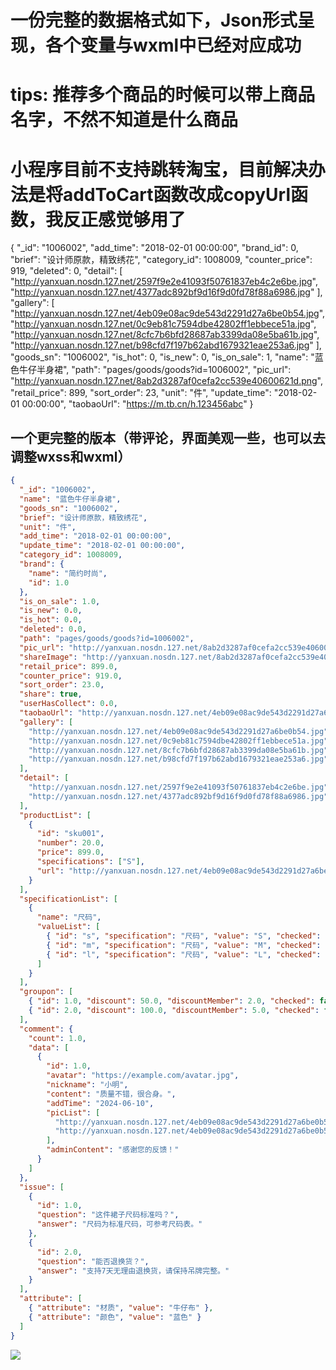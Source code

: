 
# 一份完整的数据格式如下，Json形式呈现，各个变量与wxml中已经对应成功
# tips:  推荐多个商品的时候可以带上商品名字，不然不知道是什么商品
#       小程序目前不支持跳转淘宝，目前解决办法是将addToCart函数改成copyUrl函数，我反正感觉够用了
{
  "_id": "1006002",
  "add_time": "2018-02-01 00:00:00",
  "brand_id": 0,
  "brief": "设计师原款，精致绣花",
  "category_id": 1008009,
  "counter_price": 919,
  "deleted": 0,
  "detail": [
    "http://yanxuan.nosdn.127.net/2597f9e2e41093f50761837eb4c2e6be.jpg",
    "http://yanxuan.nosdn.127.net/4377adc892bf9d16f9d0fd78f88a6986.jpg"
  ],
  "gallery": [
    "http://yanxuan.nosdn.127.net/4eb09e08ac9de543d2291d27a6be0b54.jpg",
    "http://yanxuan.nosdn.127.net/0c9eb81c7594dbe42802ff1ebbece51a.jpg",
    "http://yanxuan.nosdn.127.net/8cfc7b6bfd28687ab3399da08e5ba61b.jpg",
    "http://yanxuan.nosdn.127.net/b98cfd7f197b62abd1679321eae253a6.jpg"
  ],
  "goods_sn": "1006002",
  "is_hot": 0,
  "is_new": 0,
  "is_on_sale": 1,
  "name": "蓝色牛仔半身裙",
  "path": "pages/goods/goods?id=1006002",
  "pic_url": "http://yanxuan.nosdn.127.net/8ab2d3287af0cefa2cc539e40600621d.png",
  "retail_price": 899,
  "sort_order": 23,
  "unit": "件",
  "update_time": "2018-02-01 00:00:00",
  "taobaoUrl": "https://m.tb.cn/h.123456abc" 
}
## 一个更完整的版本（带评论，界面美观一些，也可以去调整wxss和wxml）
```json
{
  "_id": "1006002",
  "name": "蓝色牛仔半身裙",
  "goods_sn": "1006002",
  "brief": "设计师原款，精致绣花",
  "unit": "件",
  "add_time": "2018-02-01 00:00:00",
  "update_time": "2018-02-01 00:00:00",
  "category_id": 1008009,
  "brand": {
    "name": "简约时尚",
    "id": 1.0
  },
  "is_on_sale": 1.0,
  "is_new": 0.0,
  "is_hot": 0.0,
  "deleted": 0.0,
  "path": "pages/goods/goods?id=1006002",
  "pic_url": "http://yanxuan.nosdn.127.net/8ab2d3287af0cefa2cc539e40600621d.png",
  "shareImage": "http://yanxuan.nosdn.127.net/8ab2d3287af0cefa2cc539e40600621d.png",
  "retail_price": 899.0,
  "counter_price": 919.0,
  "sort_order": 23.0,
  "share": true,
  "userHasCollect": 0.0,
  "taobaoUrl": "http://yanxuan.nosdn.127.net/4eb09e08ac9de543d2291d27a6be0b54.jpg",
  "gallery": [
    "http://yanxuan.nosdn.127.net/4eb09e08ac9de543d2291d27a6be0b54.jpg",
    "http://yanxuan.nosdn.127.net/0c9eb81c7594dbe42802ff1ebbece51a.jpg",
    "http://yanxuan.nosdn.127.net/8cfc7b6bfd28687ab3399da08e5ba61b.jpg",
    "http://yanxuan.nosdn.127.net/b98cfd7f197b62abd1679321eae253a6.jpg"
  ],
  "detail": [
    "http://yanxuan.nosdn.127.net/2597f9e2e41093f50761837eb4c2e6be.jpg",
    "http://yanxuan.nosdn.127.net/4377adc892bf9d16f9d0fd78f88a6986.jpg"
  ],
  "productList": [
    {
      "id": "sku001",
      "number": 20.0,
      "price": 899.0,
      "specifications": ["S"],
      "url": "http://yanxuan.nosdn.127.net/4eb09e08ac9de543d2291d27a6be0b54.jpg"
    }
  ],
  "specificationList": [
    {
      "name": "尺码",
      "valueList": [
        { "id": "s", "specification": "尺码", "value": "S", "checked": false },
        { "id": "m", "specification": "尺码", "value": "M", "checked": false },
        { "id": "l", "specification": "尺码", "value": "L", "checked": false }
      ]
    }
  ],
  "groupon": [
    { "id": 1.0, "discount": 50.0, "discountMember": 2.0, "checked": false },
    { "id": 2.0, "discount": 100.0, "discountMember": 5.0, "checked": false }
  ],
  "comment": {
    "count": 1.0,
    "data": [
      {
        "id": 1.0,
        "avatar": "https://example.com/avatar.jpg",
        "nickname": "小明",
        "content": "质量不错，很合身。",
        "addTime": "2024-06-10",
        "picList": [
          "http://yanxuan.nosdn.127.net/4eb09e08ac9de543d2291d27a6be0b54.jpg",
          "http://yanxuan.nosdn.127.net/4eb09e08ac9de543d2291d27a6be0b54.jpg"
        ],
        "adminContent": "感谢您的反馈！"
      }
    ]
  },
  "issue": [
    {
      "id": 1.0,
      "question": "这件裙子尺码标准吗？",
      "answer": "尺码为标准尺码，可参考尺码表。"
    },
    {
      "id": 2.0,
      "question": "能否退换货？",
      "answer": "支持7天无理由退换货，请保持吊牌完整。"
    }
  ],
  "attribute": [
    { "attribute": "材质", "value": "牛仔布" },
    { "attribute": "颜色", "value": "蓝色" }
  ]
}
```


<img src="https://img.alicdn.com/imgextra/i4/2216677490557/O1CN01PKByv51Fz9fYgvKaX_!!2216677490557.jpg_.webp" placeholder="https://gw.alicdn.com/imgextra/i4/O1CN01CYtPWu1MUBqQAUK9D_!!6000000001437-2-tps-2-2.png" class="_4nNipe17pV--mainPic--_8729489" data-extentions-extra-ocr-id="8f0bdc6e20dc1b86c60244e0b5ca5087" style="padding-top: 0px;">